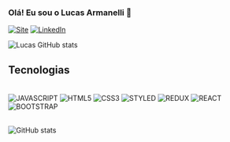 
### Olá! Eu sou o Lucas Armanelli 👋

[![Site](https://img.shields.io/website?label=CreationSistemas.com.br&style=for-the-badge&url=https://creationsistemas.com.br)](https://creationsistemas.com.br)
[![LinkedIn](https://img.shields.io/badge/LinkedIn-0077B5?style=for-the-badge&logo=linkedin&logoColor=white)](https://www.linkedin.com/in/lucas-armanelli/)

![Lucas GitHub stats](https://github-readme-stats.vercel.app/api?username=LucasArmanelli&show_icons=true&theme=chartreuse-dark)

## Tecnologias 

<div styles="display: inline_block"><br/>
  <img align="center" alt="JAVASCRIPT" src="https://img.shields.io/badge/JavaScript-F7DF1E?style=for-the-badge&logo=javascript&logoColor=black"/>
  <img align="center" alt="HTML5" src="https://img.shields.io/badge/HTML5-E34F26?style=for-the-badge&logo=html5&logoColor=white"/>
  <img align="center" alt="CSS3" src="https://img.shields.io/badge/CSS3-1572B6?style=for-the-badge&logo=css3&logoColor=white"/>
  <img align="center" alt="STYLED" src="https://img.shields.io/badge/styled--components-DB7093?style=for-the-badge&logo=styled-components&logoColor=white"/>
  <img align="center" alt="REDUX" src="https://img.shields.io/badge/Redux-593D88?style=for-the-badge&logo=redux&logoColor=white"/>
  <img align="center" alt="REACT" src="https://img.shields.io/badge/React-20232A?style=for-the-badge&logo=react&logoColor=61DAFB"/>
  <img align="center" alt="BOOTSTRAP" src="https://img.shields.io/badge/Bootstrap-563D7C?style=for-the-badge&logo=bootstrap&logoColor=white"/>
<div/>
<br/>

![GitHub stats](https://github-readme-stats.vercel.app/api/top-langs/?username=LucasArmanelli&theme=chartreuse-dark)
